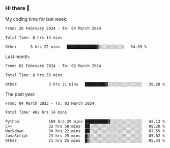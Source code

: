 ### Hi there 👋

My coding time for last week:

<!--START_SECTION:week-->

```txt
From: 26 February 2024 - To: 04 March 2024

Total Time: 6 hrs 13 mins

Other      3 hrs 22 mins   █████████████▓░░░░░░░░░░░   54.39 %
```

<!--END_SECTION:week-->

Last month:

<!--START_SECTION:month-->

```txt
From: 01 February 2024 - To: 02 March 2024

Total Time: 8 hrs 33 mins

Other              3 hrs 21 mins   █████████▓░░░░░░░░░░░░░░░   39.28 %
```

<!--END_SECTION:month-->

The past year:

<!--START_SECTION:year-->

```txt
From: 04 March 2023 - To: 03 March 2024

Total Time: 402 hrs 14 mins

Python             169 hrs 29 mins ██████████▓░░░░░░░░░░░░░░   42.13 %
C++                32 hrs 58 mins  ██░░░░░░░░░░░░░░░░░░░░░░░   08.20 %
Markdown           30 hrs 22 mins  ██░░░░░░░░░░░░░░░░░░░░░░░   07.55 %
JavaScript         23 hrs 25 mins  █▒░░░░░░░░░░░░░░░░░░░░░░░   05.82 %
Other              21 hrs 25 mins  █▒░░░░░░░░░░░░░░░░░░░░░░░   05.33 %
```

<!--END_SECTION:year-->
